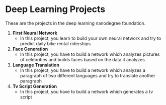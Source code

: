 # Deep Learning Projects

These are the projects in the deep learning nanodegree foundation.

 1. **First Neural Network**
      * In this project, you learn to build your own neural network and try to predict daily bike rental riderships 
 2. **Face Generation**
      * In this project, you have to build a network which analyzes pictures of celebrities and builds faces based on the data it analyzes
 3. **Language Translation**
      * In this project, you have to build a network which analyzes a paragraph of two different languages and try to translate another paragraph
 4. **Tv Script Generation**
      * In this project, you have to build a network which generates a tv script
 
